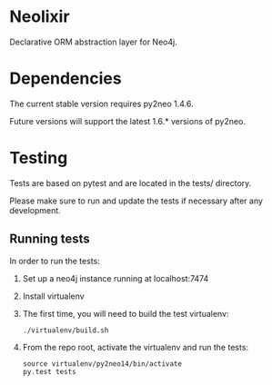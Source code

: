 # Neolixir

Declarative ORM abstraction layer for Neo4j.

# Dependencies

The current stable version requires py2neo 1.4.6.

Future versions will support the latest 1.6.* versions of py2neo.

# Testing

Tests are based on pytest and are located in the tests/ directory.

Please make sure to run and update the tests if necessary after any development.

## Running tests

In order to run the tests:

1. Set up a neo4j instance running at localhost:7474

2. Install virtualenv

3. The first time, you will need to build the test virtualenv:

    ```
    ./virtualenv/build.sh
    ```

4. From the repo root, activate the virtualenv and run the tests:

    ```
    source virtualenv/py2neo14/bin/activate
    py.test tests
    ```
